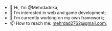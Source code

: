 - 👋 Hi, I’m @Mehrdadnka;
- 👀 I’m interested in web and game development;
- 🌱 I’m currently working on my own framework;
- 📫 How to reach me:
     mehrdad2762@gmail.com;
    

<!---
Mehrdadnka/Mehrdadnka is a ✨ special ✨ repository because its `README.md` (this file) appears on your GitHub profile.
You can click the Preview link to take a look at your changes.
--->
